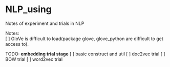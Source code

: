 # NLP_using
Notes of experiment and trials in NLP

Notes:   
[ ] GloVe is difficult to load(package glove, glove_python are difficult to get access to). 

TODO: **embedding trial stage**
[ ] basic construct and util
[ ] doc2vec trial
[ ] BOW trial
[ ] word2vec trial